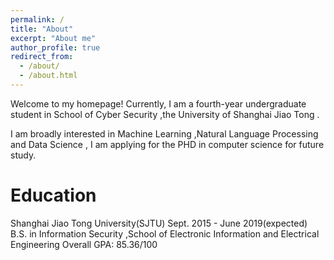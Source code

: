 ```yaml
---
permalink: /
title: "About"
excerpt: "About me"
author_profile: true
redirect_from: 
  - /about/
  - /about.html
---
```


Welcome to my homepage!
Currently, I am a fourth-year undergraduate student in School of Cyber Security ,the University of Shanghai Jiao Tong .

I am broadly interested in Machine Learning ,Natural Language Processing and Data Science , I am applying for the PHD in computer science for future study.


Education
======
Shanghai Jiao Tong University(SJTU)                                                         Sept. 2015 - June 2019(expected)
B.S. in Information Security ,School of Electronic Information and Electrical Engineering
Overall GPA: 85.36/100


